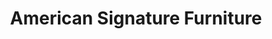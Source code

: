 ---
title: "American Signature Furniture"
url: /smyrna/american-signature-furniture/
shop: Möbel
---
